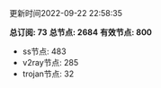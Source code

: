 更新时间2022-09-22 22:58:35

**总订阅: 73**
**总节点: 2684**
**有效节点: 800**
- ss节点: 483
- v2ray节点: 285
- trojan节点: 32
